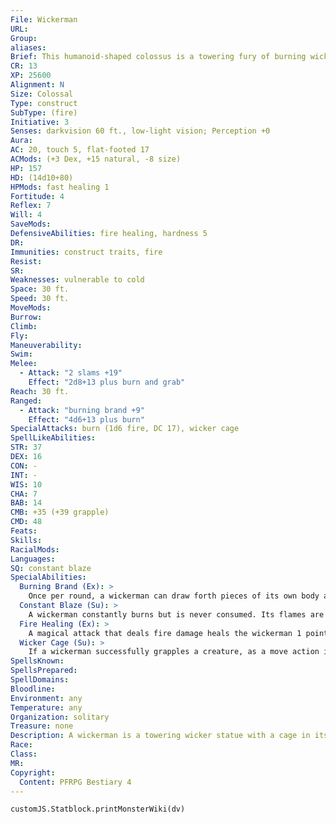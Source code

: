 ```yaml
---
File: Wickerman
URL: 
Group: 
aliases: 
Brief: This humanoid-shaped colossus is a towering fury of burning wicker and wood.
CR: 13
XP: 25600
Alignment: N
Size: Colossal
Type: construct
SubType: (fire)
Initiative: 3
Senses: darkvision 60 ft., low-light vision; Perception +0
Aura: 
AC: 20, touch 5, flat-footed 17
ACMods: (+3 Dex, +15 natural, -8 size)
HP: 157
HD: (14d10+80)
HPMods: fast healing 1
Fortitude: 4
Reflex: 7
Will: 4
SaveMods: 
DefensiveAbilities: fire healing, hardness 5
DR: 
Immunities: construct traits, fire
Resist: 
SR: 
Weaknesses: vulnerable to cold
Space: 30 ft.
Speed: 30 ft.
MoveMods: 
Burrow: 
Climb: 
Fly: 
Maneuverability: 
Swim: 
Melee: 
  - Attack: "2 slams +19"
    Effect: "2d8+13 plus burn and grab"
Reach: 30 ft.
Ranged: 
  - Attack: "burning brand +9"
    Effect: "4d6+13 plus burn"
SpecialAttacks: burn (1d6 fire, DC 17), wicker cage
SpellLikeAbilities: 
STR: 37
DEX: 16
CON: -
INT: -
WIS: 10
CHA: 7
BAB: 14
CMB: +35 (+39 grapple)
CMD: 48
Feats: 
Skills: 
RacialMods: 
Languages: 
SQ: constant blaze
SpecialAbilities:
  Burning Brand (Ex): >
    Once per round, a wickerman can draw forth pieces of its own body and throw them as a ranged attack with a range increment of 60 feet.
  Constant Blaze (Su): >
    A wickerman constantly burns but is never consumed. Its flames are magical. Immersion in water only suppresses the flames, and only for as long as the wickerman is immersed. While its flames are suppressed, the wickerman loses its burn ability, and its wicker cage ability doesn't deal fire damage or cause creatures to catch on fire.
  Fire Healing (Ex): >
    A magical attack that deals fire damage heals the wickerman 1 point of damage for every 3 points of damage the attack would otherwise deal.
  Wicker Cage (Su): >
    If a wickerman successfully grapples a creature, as a move action it can shove the grabbed creature into the cage built into its chest. This works like swallow whole (4d6 fire damage plus the target automatically catches on fire [Pathfinder RPG Core Rulebook 444], AC 17, 15 hp). The DC to put out this fire is 17. If a creature cuts its way free, the wickerman can't use this ability again until it is fully healed. The save DC is Constitution-based.
SpellsKnown: 
SpellsPrepared: 
SpellDomains: 
Bloodline: 
Environment: any
Temperature: any
Organization: solitary
Treasure: none
Description: A wickerman is a towering wicker statue with a cage in its chest. Inanimate ones are used for sacrifices to gods or nature faiths, and the constructs to terrify a faith's enemies.  Construction  A wickerman is created from 12,000 pounds of wicker and rare wood costing 10,000 gp. Activating the wickerman requires sacrificing a living humanoid inside its chest cage. Sacrificing a creature is an evil act.  WICKERMAN  CL 14th; Price 110,000 gp  Construction  Requirements Craft Construct, fire seeds, wall of fire, warp wood, creator must be caster level 12th; Skill Craft (carpentry) or Craft (sculptures) DC 15; Cost 60,000 gp
Race: 
Class: 
MR: 
Copyright:
  Content: PFRPG Bestiary 4
---
```

```dataviewjs
customJS.Statblock.printMonsterWiki(dv)
```
